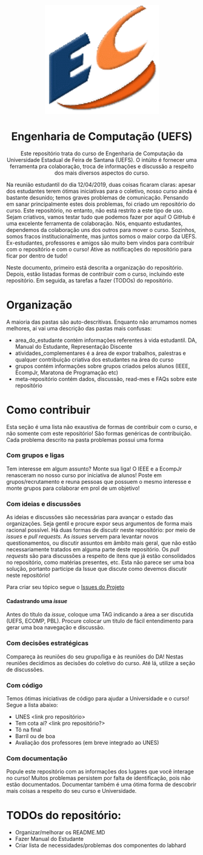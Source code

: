 <p align="center">
<img src="meta-repositorio/img/logo.jpg" width="300" alt="ECOMP">
</p>
<h1 align="center">Engenharia de Computação (UEFS)</h1>
<p align="center"> Este repositório trata do curso de Engenharia de Computação da Universidade Estadual de Feira de Santana (UEFS). O intúito é fornecer uma ferramenta pra colaboração, troca de informações e discussão a respeito dos mais diversos aspectos do curso.  </p>

Na reunião estudantil do dia 12/04/2019, duas coisas ficaram claras: apesar dos estudantes terem ótimas iniciativas para o coletivo, nosso curso ainda é bastante desunido; temos graves problemas de comunicação. Pensando em sanar principalmente estes dois problemas, foi criado um repositório do curso. Este repositório, no entanto, não está restrito a este tipo de uso. Sejam criativos, vamos testar tudo que podemos fazer por aqui! O GitHub é uma excelente ferramenta de colaboração. Nós, enquanto estudantes, dependemos da colaboração uns dos outros para mover o curso. Sozinhos, somos fracos institucionalmente, mas juntos somos o maior corpo da UEFS. Ex-estudantes, professores e amigos são muito bem vindos para contribuir com o repositório e com o curso! Ative as notificações do repositório para ficar por dentro de tudo!

Neste documento, primeiro está descrita a organização do repositório. Depois, estão listadas formas de contribuir com o curso, incluindo este repositório. Em seguida, as tarefas a fazer (TODOs) do repositório.

# Organização

A maioria das pastas são auto-descritivas. Enquanto não arrumamos nomes melhores, aí vai uma descrição das pastas mais confusas:

- area_do_estudante contém informações referentes à vida estudantil. DA, Manual do Estudante, Representação Discente
- atividades_complementares é a área de expor trabalhos, palestras e qualquer contribuição criativa dos estudantes na área do curso
- grupos contém informações sobre grupos criados pelos alunos (IEEE, EcompJr, Maratona de Programação etc)
- meta-repositório contém dados, discussão, read-mes e FAQs sobre este repositório

# Como contribuir

Esta seção é uma lista não exaustiva de formas de contribuir com o curso, e não somente com este repositório! São formas genéricas de contribuição. Cada problema descrito na pasta problemas possui uma forma 

### Com grupos e ligas
Tem interesse em algum assunto? Monte sua liga! O IEEE e a EcompJr renasceram no nosso curso por iniciativa de alunos! Poste em grupos/recrutamento e reuna pessoas que possuem o mesmo interesse e monte grupos para colaborar em prol de um objetivo!

### Com ideias e discussões
As ideias e discussões são necessárias para avançar o estado das organizações. Seja gentil e procure expor seus argumentos de forma mais racional possível. Há duas formas de discutir neste repositório: por meio de _issues_ e _pull requests_. As _issues_ servem para levantar novos questionamentos, ou discutir assuntos em âmbito mais geral, que não estão necessariamente tratados em alguma parte deste repositório. Os _pull requests_ são para discussões a respeito de itens que já estão consolidados no repositório, como matérias presentes, etc. Esta não parece ser uma boa solução, portanto participe da Issue que discute como devemos discutir neste repositório!

Para criar seu tópico segue o [ Issues do Projeto ](https://github.com/wstroks/Ecomp-Uefs/issues)

#### Cadastrando uma _issue_
Antes do título da _issue_, coloque uma TAG indicando a área a ser discutida (UEFS, ECOMP, PBL). Procure colocar um titulo de fácil entendimento para gerar uma boa navegação e discussão.

### Com decisões estratégicas
Compareça às reuniões do seu grupo/liga e às reuniões do DA! Nestas reuniões decidimos as decisões do coletivo do curso. Até lá, utilize a seção de discussões.

### Com código
Temos ótimas iniciativas de código para ajudar a Universidade e o curso! Segue a lista abaixo:

- UNES <link pro repositório>
- Tem cota aí? <link pro repositório?>
- Tô na final <link>
- Barril ou de boa <link>
- Avaliação dos professores (em breve integrado ao UNES) 

### Com documentação
Popule este repositório com as informações dos lugares que você interage no curso! Muitos problemas persistem por falta de identificação, pois não estão documentados. Documentar também é uma ótima forma de descobrir mais coisas a respeito do seu curso e Universidade.


# TODOs do repositório:
- Organizar/melhorar os README.MD
- Fazer Manual do Estudante
- Criar lista de necessidades/problemas dos componentes do labhard
